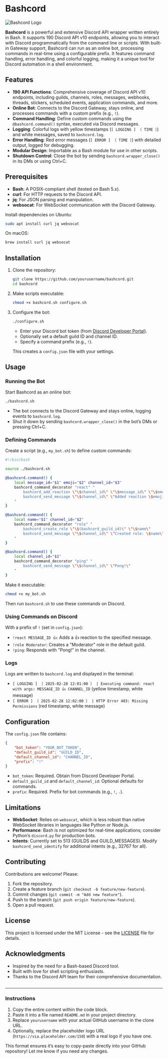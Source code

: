 ```markdown
```
# Bashcord

![Bashcord Logo](https://via.placeholder.com/150) <!-- Replace with actual logo if available -->

**Bashcord** is a powerful and extensive Discord API wrapper written entirely in Bash. It supports 190 Discord API v10 endpoints, allowing you to interact with Discord programmatically from the command line or scripts. With built-in Gateway support, Bashcord can run as an online bot, processing commands in real-time using a configurable prefix. It features command handling, error handling, and colorful logging, making it a unique tool for Discord automation in a shell environment.

## Features

- **190 API Functions**: Comprehensive coverage of Discord API v10 endpoints, including guilds, channels, roles, messages, webhooks, threads, stickers, scheduled events, application commands, and more.
- **Online Bot**: Connects to the Discord Gateway, stays online, and processes commands with a custom prefix (e.g., `!`).
- **Command Handling**: Define custom commands using the `@bashcord.command()` syntax, executed via Discord messages.
- **Logging**: Colorful logs with yellow timestamps (`[ LOGGING ] 〔 TIME 〕`) and white messages, saved to `bashcord.log`.
- **Error Handling**: Red error messages (`[ ERROR ] 〔 TIME 〕`) with detailed output, logged for debugging.
- **Modular Design**: Importable as a Bash module for use in other scripts.
- **Shutdown Control**: Close the bot by sending `bashcord.wrapper_close()` in its DMs or using Ctrl+C.

## Prerequisites

- **Bash**: A POSIX-compliant shell (tested on Bash 5.x).
- **curl**: For HTTP requests to the Discord API.
- **jq**: For JSON parsing and manipulation.
- **websocat**: For WebSocket communication with the Discord Gateway.

Install dependencies on Ubuntu:
```bash
sudo apt install curl jq websocat
```

On macOS:
```bash
brew install curl jq websocat
```

## Installation

1. Clone the repository:
   ```bash
   git clone https://github.com/yourusername/bashcord.git
   cd bashcord
   ```

2. Make scripts executable:
   ```bash
   chmod +x bashcord.sh configure.sh
   ```

3. Configure the bot:
   ```bash
   ./configure.sh
   ```
   - Enter your Discord bot token (from [Discord Developer Portal](https://discord.com/developers/applications)).
   - Optionally set a default guild ID and channel ID.
   - Specify a command prefix (e.g., `!`).

   This creates a `config.json` file with your settings.

## Usage

### Running the Bot

Start Bashcord as an online bot:
```bash
./bashcord.sh
```
- The bot connects to the Discord Gateway and stays online, logging events to `bashcord.log`.
- Shut it down by sending `bashcord.wrapper_close()` in the bot’s DMs or pressing Ctrl+C.

### Defining Commands

Create a script (e.g., `my_bot.sh`) to define custom commands:

```bash
#!/bin/bash

source ./bashcord.sh

@bashcord.command() {
    local message_id="$1" emoji="$2" channel_id="$3"
    bashcord_command_decorator "react" "
        bashcord_add_reaction \"\$channel_id\" \"\$message_id\" \"\$emoji\"
        bashcord_send_message \"\$channel_id\" \"Added reaction \$emoji to message \$message_id\"
    "
}

@bashcord.command() {
    local name="$1" channel_id="$2"
    bashcord_command_decorator "role" "
        bashcord_create_role \"\$(bashcord_guild_id)\" \"\$name\"
        bashcord_send_message \"\$channel_id\" \"Created role: \$name\"
    "
}

@bashcord.command() {
    local channel_id="$1"
    bashcord_command_decorator "ping" "
        bashcord_send_message \"\$channel_id\" \"Pong!\"
    "
}
```

Make it executable:
```bash
chmod +x my_bot.sh
```

Then run `bashcord.sh` to use these commands on Discord.

### Using Commands on Discord

With a prefix of `!` (set in `config.json`):
- `!react MESSAGE_ID 👍`: Adds a 👍 reaction to the specified message.
- `!role Moderator`: Creates a "Moderator" role in the default guild.
- `!ping`: Responds with "Pong!" in the channel.

### Logs

Logs are written to `bashcord.log` and displayed in the terminal:
- `[ LOGGING ] 〔 2025-02-28 12:01:00 〕 | Executing command: react with args: MESSAGE_ID 👍 CHANNEL_ID` (yellow timestamp, white message)
- `[ ERROR ] 〔 2025-02-28 12:02:00 〕 | HTTP Error 403: Missing Permissions` (red timestamp, white message)

## Configuration

The `config.json` file contains:
```json
{
    "bot_token": "YOUR_BOT_TOKEN",
    "default_guild_id": "GUILD_ID",
    "default_channel_id": "CHANNEL_ID",
    "prefix": "!"
}
```

- `bot_token`: Required. Obtain from Discord Developer Portal.
- `default_guild_id` and `default_channel_id`: Optional defaults for commands.
- `prefix`: Required. Prefix for bot commands (e.g., `!`, `.`).

## Limitations

- **WebSocket**: Relies on `websocat`, which is less robust than native WebSocket libraries in languages like Python or Node.js.
- **Performance**: Bash is not optimized for real-time applications; consider Python’s `discord.py` for production bots.
- **Intents**: Currently set to 513 (GUILDS and GUILD_MESSAGES). Modify `bashcord_send_identify` for additional intents (e.g., 32767 for all).

## Contributing

Contributions are welcome! Please:
1. Fork the repository.
2. Create a feature branch (`git checkout -b feature/new-feature`).
3. Commit changes (`git commit -m "Add new feature"`).
4. Push to the branch (`git push origin feature/new-feature`).
5. Open a pull request.

## License

This project is licensed under the MIT License - see the [LICENSE](LICENSE) file for details.

## Acknowledgments

- Inspired by the need for a Bash-based Discord tool.
- Built with love for shell scripting enthusiasts.
- Thanks to the Discord API team for their comprehensive documentation.
```
```

---

### Instructions
1. Copy the entire content within the code block.
2. Paste it into a file named `README.md` in your project directory.
3. Replace `yourusername` with your actual GitHub username in the clone URL.
4. Optionally, replace the placeholder logo URL (`https://via.placeholder.com/150`) with a real logo if you have one.

This format ensures it’s easy to copy-paste directly into your GitHub repository! Let me know if you need any changes.
